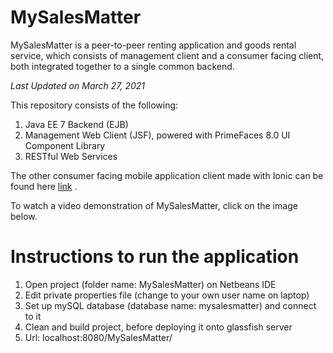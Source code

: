# MySalesMatter
MySalesMatter is a peer-to-peer renting application and goods rental service, which consists of management client and a consumer facing client, both integrated together to a single common backend.

_Last Updated on March 27, 2021_

This repository consists of the following:

1. Java EE 7 Backend (EJB)
2. Management Web Client (JSF), powered with PrimeFaces 8.0 UI Component Library
3. RESTful Web Services

The other consumer facing mobile application client made with Ionic can be found here [link](https://github.com/user/repo/blob/branch/other_file.md) .

To watch a video demonstration of MySalesMatter, click on the image below.

# Instructions to run the application
1. Open project (folder name: MySalesMatter) on Netbeans IDE
2. Edit private properties file (change to your own user name on laptop)
3. Set up mySQL database (database name: mysalesmatter) and connect to it
4. Clean and build project, before deploying it onto glassfish server
5. Url: localhost:8080/MySalesMatter/



